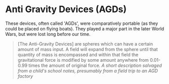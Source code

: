 # Anti Gravity Devices (AGDs)

These devices, often called 'AGDs', were comparatively portable (as they could be placed on flying boats). They played a major part in the later World Wars, but were lost long before our time.

> [The Anti-Gravity Devices] are spheres which can have a certain amount of mass input. A field will expand from the sphere until that quantity of mass is encompassed and within that field the gravitational force is modified by some amount anywhere from 0.01-0.99 times the amount of original force.
> <cite>A short description salvaged from a child's school notes, presumably from a field trip to an AGD factory</cite>